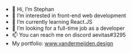 - 👋 Hi, I’m Stephan
- 👀 I’m interested in front-end web development
- 🌱 I’m currently learning React.JS
- 💞️ I’m looking for a full-time job as a developer
- 📫 You can reach me on discord aevitas#3295
- My portfolio: www.vandermeijden.design

<!---
aevitas1/aevitas1 is a ✨ special ✨ repository because its `README.md` (this file) appears on your GitHub profile.
You can click the Preview link to take a look at your changes.
--->
